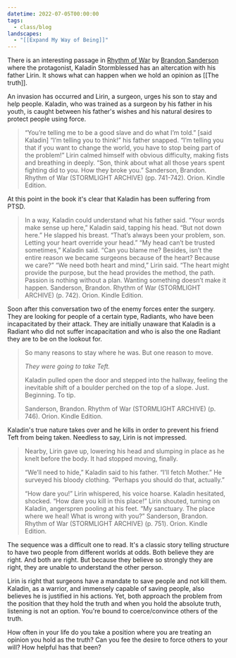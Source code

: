 ```yaml
---
datetime: 2022-07-05T00:00:00
tags:
  - class/blog
landscapes:
  - "[[Expand My Way of Being]]"
---
```

There is an interesting passage in [Rhythm of War](https://www.goodreads.com/book/show/49203999-rhythm-of-war) by [Brandon Sanderson](https://www.goodreads.com/author/show/38550.Brandon_Sanderson) where the protagonist, Kaladin Stormblessed has an altercation with his father Lirin. It shows what can happen when we hold an opinion as [[The truth]].

An invasion has occurred and Lirin, a surgeon, urges his son to stay and help people. Kaladin, who was trained as a surgeon by his father in his youth, is caught between his father's wishes and his natural desires to protect people using force.

> “You’re telling me to be a good slave and do what I’m told.” [said Kaladin]
> “I’m telling you to think!” his father snapped. “I’m telling you that if you want to change the world, you have to stop being part of the problem!” Lirin calmed himself with obvious difficulty, making fists and breathing in deeply. “Son, think about what all those years spent fighting did to you. How they broke you.”
> Sanderson, Brandon. Rhythm of War (STORMLIGHT ARCHIVE) (pp. 741-742). Orion. Kindle Edition.

At this point in the book it's clear that Kaladin has been suffering from PTSD.

> In a way, Kaladin could understand what his father said. “Your words make sense up here,” Kaladin said, tapping his head. “But not down here.” He slapped his breast.
>  “That’s always been your problem, son. Letting your heart override your head.”
>  “My head can’t be trusted sometimes,” Kaladin said. “Can you blame me? Besides, isn’t the entire reason we became surgeons because of the heart? Because we care?”
>  “We need both heart and mind,” Lirin said. “The heart might provide the purpose, but the head provides the method, the path. Passion is nothing without a plan. Wanting something doesn’t make it happen.
> Sanderson, Brandon. Rhythm of War (STORMLIGHT ARCHIVE) (p. 742). Orion. Kindle Edition.

Soon after this conversation two of the enemy forces enter the surgery. They are looking for people of a certain type, Radiants, who have been incapacitated by their attack. They are initially unaware that Kaladin is a Radiant who did not suffer incapacitation and who is also the one Radiant they are to be on the lookout for.

> So many reasons to stay where he was. But one reason to move.
> 
> _They were going to take Teft._
> 
> Kaladin pulled open the door and stepped into the hallway, feeling the inevitable shift of a boulder perched on the top of a slope. Just. Beginning. To tip.
> 
> Sanderson, Brandon. Rhythm of War (STORMLIGHT ARCHIVE) (p. 746). Orion. Kindle Edition.

Kaladin's true nature takes over and he kills in order to prevent his friend Teft from being taken. Needless to say, Lirin is not impressed.

> Nearby, Lirin gave up, lowering his head and slumping in place as he knelt before the body. It had stopped moving, finally.
> 
> “We’ll need to hide,” Kaladin said to his father. “I’ll fetch Mother.” He surveyed his bloody clothing. “Perhaps you should do that, actually.”
> 
> “How dare you!” Lirin whispered, his voice hoarse. Kaladin hesitated, shocked. “How dare you kill in this place!” Lirin shouted, turning on Kaladin, angerspren pooling at his feet. “My sanctuary. The place where we heal! What is wrong with you?” Sanderson, Brandon. Rhythm of War (STORMLIGHT ARCHIVE) (p. 751). Orion. Kindle Edition.

The sequence was a difficult one to read. It's a classic story telling structure to have two people from different worlds at odds. Both believe they are right. And both are right. But because they believe so strongly they are right, they are unable to understand the other person.

Lirin is right that surgeons have a mandate to save people and not kill them. Kaladin, as a warrior, and immensely capable of saving people, also believes he is justified in his actions. Yet, both approach the problem from the position that they hold the truth and when you hold the absolute truth, listening is not an option. You're bound to coerce/convince others of the truth.

How often in your life do you take a position where you are treating an opinion you hold as the truth? Can you fee the desire to force others to your will? How helpful has that been?
